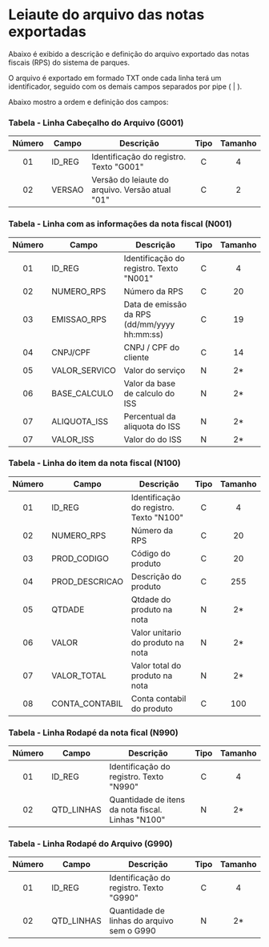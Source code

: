 # Leiaute do arquivo das notas exportadas

Abaixo é exibido a descrição e definição do arquivo exportado das notas fiscais (RPS) do sistema de parques.

O arquivo é exportado em formado TXT onde cada linha terá um identificador, seguido com os demais campos separados por pipe ( | ).

Abaixo mostro a ordem e definição dos campos:

### Tabela - Linha Cabeçalho do Arquivo (G001)

| Número | Campo            | Descrição                                          | Tipo | Tamanho |
|:------:|------------------|----------------------------------------------------|:----:|:-------:|
|   01   |  ID_REG          |  Identificação do registro. Texto "G001"           |  C   |   4     |
|   02   |  VERSAO          |  Versão do leiaute do arquivo. Versão atual "01"   |  C   |   2     |

### Tabela - Linha com as informações da nota fiscal (N001)

| Número | Campo            | Descrição                                          | Tipo | Tamanho |
|:------:|------------------|----------------------------------------------------|:----:|:-------:|
|   01   |  ID_REG          |  Identificação do registro. Texto "N001"           |  C   |   4     |
|   02   |  NUMERO_RPS      |  Número da RPS                                     |  C   |   20    |
|   03   |  EMISSAO_RPS     |  Data de emissão da RPS (dd/mm/yyyy hh:mm:ss)      |  C   |   19    |
|   04   |  CNPJ/CPF        |  CNPJ / CPF do cliente                             |  C   |   14    |
|   05   |  VALOR_SERVICO   |  Valor do serviço                                  |  N   |   2*    |
|   06   |  BASE_CALCULO    |  Valor da base de calculo do ISS                   |  N   |   2*    |
|   07   |  ALIQUOTA_ISS    |  Percentual da aliquota do ISS                     |  N   |   2*    |
|   07   |  VALOR_ISS       |  Valor do do ISS                                   |  N   |   2*    |

### Tabela - Linha do item da nota fiscal (N100)

| Número | Campo            | Descrição                                          | Tipo | Tamanho |
|:------:|------------------|----------------------------------------------------|:----:|:-------:|
|   01   |  ID_REG          |  Identificação do registro. Texto "N100"           |  C   |   4     |
|   02   |  NUMERO_RPS      |  Número da RPS                                     |  C   |   20    |
|   03   |  PROD_CODIGO     |  Código do produto                                 |  C   |   20    |
|   04   |  PROD_DESCRICAO  |  Descrição do produto                              |  C   |   255   |
|   05   |  QTDADE          |  Qtdade do produto na nota                         |  N   |   2*    |
|   06   |  VALOR           |  Valor unitario do produto na nota                 |  N   |   2*    |
|   07   |  VALOR_TOTAL     |  Valor total do produto na nota                    |  N   |   2*    |
|   08   |  CONTA_CONTABIL  |  Conta contabil do produto                         |  C   |   100   |


### Tabela - Linha Rodapé da nota fical (N990)

| Número | Campo            | Descrição                                          | Tipo | Tamanho |
|:------:|------------------|----------------------------------------------------|:----:|:-------:|
|   01   |  ID_REG          |  Identificação do registro. Texto "N990"           |  C   |   4     |
|   02   |  QTD_LINHAS      |  Quantidade de itens da nota fiscal. Linhas "N100" |  N   |   2*    |


### Tabela - Linha Rodapé do Arquivo (G990)

| Número | Campo            | Descrição                                          | Tipo | Tamanho |
|:------:|------------------|----------------------------------------------------|:----:|:-------:|
|   01   |  ID_REG          |  Identificação do registro. Texto "G990"           |  C   |   4     |
|   02   |  QTD_LINHAS      |  Quantidade de linhas do arquivo sem o G990        |  N   |   2*    |
